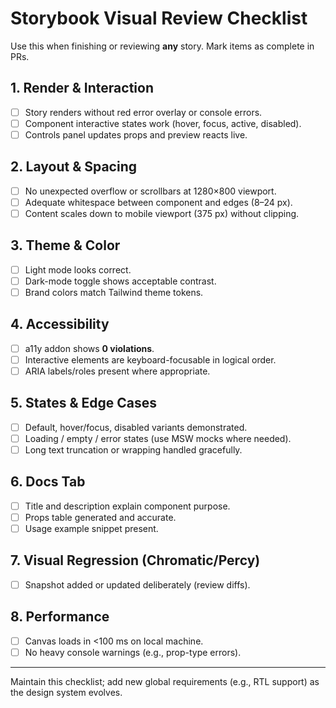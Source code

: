 # Storybook Visual Review Checklist

Use this when finishing or reviewing **any** story. Mark items as complete in PRs.

## 1. Render & Interaction
- [ ] Story renders without red error overlay or console errors.
- [ ] Component interactive states work (hover, focus, active, disabled).
- [ ] Controls panel updates props and preview reacts live.

## 2. Layout & Spacing
- [ ] No unexpected overflow or scrollbars at 1280×800 viewport.
- [ ] Adequate whitespace between component and edges (8–24 px).
- [ ] Content scales down to mobile viewport (375 px) without clipping.

## 3. Theme & Color
- [ ] Light mode looks correct.
- [ ] Dark-mode toggle shows acceptable contrast.
- [ ] Brand colors match Tailwind theme tokens.

## 4. Accessibility
- [ ] a11y addon shows **0 violations**.
- [ ] Interactive elements are keyboard-focusable in logical order.
- [ ] ARIA labels/roles present where appropriate.

## 5. States & Edge Cases
- [ ] Default, hover/focus, disabled variants demonstrated.
- [ ] Loading / empty / error states (use MSW mocks where needed).
- [ ] Long text truncation or wrapping handled gracefully.

## 6. Docs Tab
- [ ] Title and description explain component purpose.
- [ ] Props table generated and accurate.
- [ ] Usage example snippet present.

## 7. Visual Regression (Chromatic/Percy)
- [ ] Snapshot added or updated deliberately (review diffs).

## 8. Performance
- [ ] Canvas loads in <100 ms on local machine.
- [ ] No heavy console warnings (e.g., prop-type errors).

---
Maintain this checklist; add new global requirements (e.g., RTL support) as the design system evolves.
